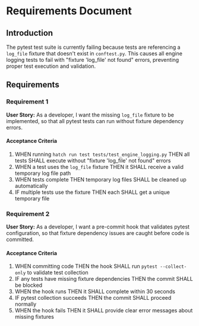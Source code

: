 # Requirements Document

## Introduction

The pytest test suite is currently failing because tests are referencing a `log_file` fixture that doesn't exist in `conftest.py`. This causes all engine logging tests to fail with "fixture 'log_file' not found" errors, preventing proper test execution and validation.

## Requirements

### Requirement 1

**User Story:** As a developer, I want the missing `log_file` fixture to be implemented, so that all pytest tests can run without fixture dependency errors.

#### Acceptance Criteria

1. WHEN running `hatch run test tests/test_engine_logging.py` THEN all tests SHALL execute without "fixture 'log_file' not found" errors
2. WHEN a test uses the `log_file` fixture THEN it SHALL receive a valid temporary log file path
3. WHEN tests complete THEN temporary log files SHALL be cleaned up automatically
4. IF multiple tests use the fixture THEN each SHALL get a unique temporary file

### Requirement 2

**User Story:** As a developer, I want a pre-commit hook that validates pytest configuration, so that fixture dependency issues are caught before code is committed.

#### Acceptance Criteria

1. WHEN committing code THEN the hook SHALL run `pytest --collect-only` to validate test collection
2. IF any tests have missing fixture dependencies THEN the commit SHALL be blocked
3. WHEN the hook runs THEN it SHALL complete within 30 seconds
4. IF pytest collection succeeds THEN the commit SHALL proceed normally
5. WHEN the hook fails THEN it SHALL provide clear error messages about missing fixtures